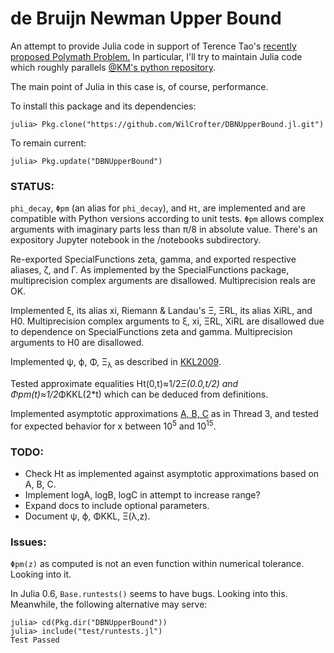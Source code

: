 # de Bruijn Newman Upper Bound

An attempt to provide Julia code in support of Terence Tao's [recently proposed Polymath Problem.](http://michaelnielsen.org/polymath1/index.php?title=De_Bruijn-Newman_constant) In particular, I'll try to maintain Julia code which roughly parallels [@KM's python repository](https://github.com/km-git-acc/dbn_upper_bound).

The main point of Julia in this case is, of course, performance.

To install this package and its dependencies:

```
julia> Pkg.clone("https://github.com/WilCrofter/DBNUpperBound.jl.git")
```
To remain current:
```
julia> Pkg.update("DBNUpperBound")
```

### STATUS:

`phi_decay`, `Φpm` (an alias for `phi_decay`), and `Ht`, are implemented and are compatible with Python versions according to unit tests. `Φpm` allows complex arguments with imaginary parts less than π/8 in absolute value. There's an expository Jupyter notebook in the /notebooks subdirectory.

Re-exported SpecialFunctions zeta, gamma, and exported respective aliases, ζ, and Γ. As implemented by the SpecialFunctions package, multiprecision complex arguments are disallowed. Multiprecision reals are OK.

Implemented ξ, its alias xi, Riemann & Landau's Ξ, ΞRL, its alias XiRL, and H0. Multiprecision complex arguments to ξ, xi, ΞRL, XiRL are disallowed due to dependence on SpecialFunctions zeta and gamma. Multiprecision arguments to H0 are disallowed.

Implemented ψ, ϕ, Φ, Ξ<sub>λ</sub> as described in [KKL2009](https://www.sciencedirect.com/science/article/pii/S0001870809001133).  

Tested approximate equalities Ht(0,t)≈1/2*Ξ(0.0,t/2) and Φpm(t)≈1/2*ΦKKL(2*t) which can be deduced from definitions.

Implemented asymptotic approximations [A, B, C](https://terrytao.wordpress.com/2018/02/12/polymath15-third-thread-computing-and-approximating-h_t/) as in Thread 3, and tested for expected behavior for x between 10<sup>5</sup> and 10<sup>15</sup>.

### TODO:

* Check Ht as implemented against asymptotic approximations based on A, B, C.
* Implement logA, logB, logC in attempt to increase range?
* Expand docs to include optional parameters.
* Document ψ, ϕ, ΦKKL, Ξ(λ,z).

### Issues:

`Φpm(z)` as computed is not an even function within numerical tolerance. Looking into it.

In Julia 0.6, `Base.runtests()` seems to have bugs. Looking into this. Meanwhile, the following alternative may serve:

```
julia> cd(Pkg.dir("DBNUpperBound"))
julia> include("test/runtests.jl")
Test Passed
```